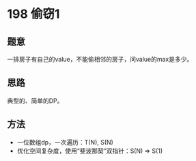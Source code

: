 # 198 偷窃1

## 题意

一排房子有自己的value，不能偷相邻的房子，问value的max是多少。

## 思路

典型的、简单的DP。

## 方法

- 一位数组dp，一次遍历：T(N), S(N)
- 优化空间复杂度，使用“斐波那契”双指针：S(N) => S(1)